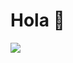 <h1>Hola 👋</h1>
<img src="https://media.giphy.com/media/9j5LELD2fSz2aYGGCe/giphy.gif" />
<!--
**jofer6030/jofer6030** is a ✨ _special_ ✨ repository because its `README.md` (this file) appears on your GitHub profile.

Here are some ideas to get you started:

- 🔭 I’m currently working on ...
- 🌱 I’m currently learning ...
- 👯 I’m looking to collaborate on ...
- 🤔 I’m looking for help with ...
- 💬 Ask me about ...
- 📫 How to reach me: ...
- 😄 Pronouns: ...
- ⚡ Fun fact: ...
-->

